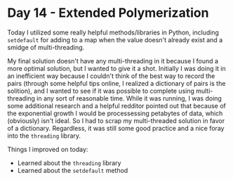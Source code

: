 # Day 14 - Extended Polymerization

Today I utilized some really helpful methods/libraries in Python, including `setdefault` for adding to a map when the value doesn't already exist and a smidge of multi-threading.

My final solution doesn't have any multi-threading in it because I found a more optimal solution, but I wanted to give it a shot. Initially I was doing it in an inefficient way because I couldn't think of the best way to record the pairs (through some helpful tips online, I realized a dictionary of pairs is the solition), and I wanted to see if it was possible to complete using multi-threading in any sort of reasonable time. While it was running, I was doing some additional research and a helpful redditor pointed out that because of the exponential growth I would be processessing petabytes of data, which (obviously) isn't ideal. So I had to scrap my multi-threaded solution in favor of a dictionary. Regardless, it was still some good practice and a nice foray into the `threading` library.

Things I improved on today:

- Learned about the `threading` library
- Learned about the `setdefault` method
